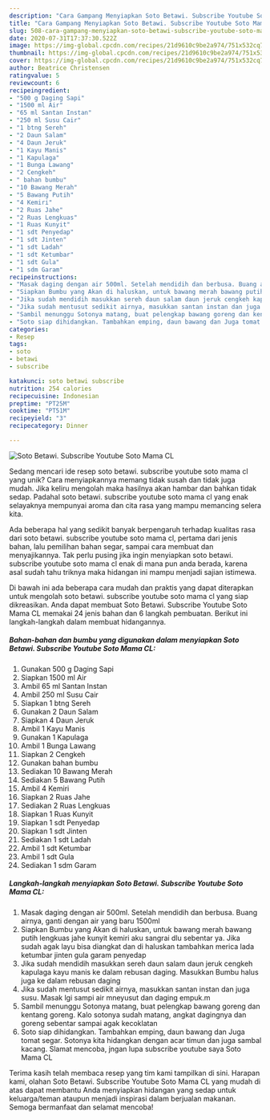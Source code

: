 ```yaml
---
description: "Cara Gampang Menyiapkan Soto Betawi. Subscribe Youtube Soto Mama CL yang Lezat Sekali"
title: "Cara Gampang Menyiapkan Soto Betawi. Subscribe Youtube Soto Mama CL yang Lezat Sekali"
slug: 508-cara-gampang-menyiapkan-soto-betawi-subscribe-youtube-soto-mama-cl-yang-lezat-sekali
date: 2020-07-31T17:37:30.522Z
image: https://img-global.cpcdn.com/recipes/21d9610c9be2a974/751x532cq70/soto-betawi-subscribe-youtube-soto-mama-cl-foto-resep-utama.jpg
thumbnail: https://img-global.cpcdn.com/recipes/21d9610c9be2a974/751x532cq70/soto-betawi-subscribe-youtube-soto-mama-cl-foto-resep-utama.jpg
cover: https://img-global.cpcdn.com/recipes/21d9610c9be2a974/751x532cq70/soto-betawi-subscribe-youtube-soto-mama-cl-foto-resep-utama.jpg
author: Beatrice Christensen
ratingvalue: 5
reviewcount: 6
recipeingredient:
- "500 g Daging Sapi"
- "1500 ml Air"
- "65 ml Santan Instan"
- "250 ml Susu Cair"
- "1 btng Sereh"
- "2 Daun Salam"
- "4 Daun Jeruk"
- "1 Kayu Manis"
- "1 Kapulaga"
- "1 Bunga Lawang"
- "2 Cengkeh"
- " bahan bumbu"
- "10 Bawang Merah"
- "5 Bawang Putih"
- "4 Kemiri"
- "2 Ruas Jahe"
- "2 Ruas Lengkuas"
- "1 Ruas Kunyit"
- "1 sdt Penyedap"
- "1 sdt Jinten"
- "1 sdt Ladah"
- "1 sdt Ketumbar"
- "1 sdt Gula"
- "1 sdm Garam"
recipeinstructions:
- "Masak daging dengan air 500ml. Setelah mendidih dan berbusa. Buang airnya, ganti dengan air yang baru 1500ml"
- "Siapkan Bumbu yang Akan di haluskan, untuk bawang merah bawang putih lengkuas jahe kunyit kemiri aku sangrai dlu sebentar ya. Jika sudah agak layu bisa diangkat dan di haluskan tambahkan merica lada ketumbar jinten gula garam penyedap"
- "Jika sudah mendidih masukkan sereh daun salam daun jeruk cengkeh kapulaga kayu manis ke dalam rebusan daging. Masukkan Bumbu halus juga ke dalam rebusan daging"
- "Jika sudah mentusut sedikit airnya, masukkan santan instan dan juga susu. Masak lgi sampi air mneyusut dan daging empuk.m"
- "Sambil menunggu Sotonya matang, buat pelengkap bawang goreng dan kentang goreng. Kalo sotonya sudah matang, angkat dagingnya dan goreng sebentar sampai agak kecoklatan"
- "Soto siap dihidangkan. Tambahkan emping, daun bawang dan Juga tomat segar. Sotonya kita hidangkan dengan acar timun dan juga sambal kacang. Slamat mencoba, jngan lupa subscribe youtube saya Soto Mama CL"
categories:
- Resep
tags:
- soto
- betawi
- subscribe

katakunci: soto betawi subscribe 
nutrition: 254 calories
recipecuisine: Indonesian
preptime: "PT25M"
cooktime: "PT51M"
recipeyield: "3"
recipecategory: Dinner

---
```



![Soto Betawi. Subscribe Youtube Soto Mama CL](https://img-global.cpcdn.com/recipes/21d9610c9be2a974/751x532cq70/soto-betawi-subscribe-youtube-soto-mama-cl-foto-resep-utama.jpg)

Sedang mencari ide resep soto betawi. subscribe youtube soto mama cl yang unik? Cara menyiapkannya memang tidak susah dan tidak juga mudah. Jika keliru mengolah maka hasilnya akan hambar dan bahkan tidak sedap. Padahal soto betawi. subscribe youtube soto mama cl yang enak selayaknya mempunyai aroma dan cita rasa yang mampu memancing selera kita.

Ada beberapa hal yang sedikit banyak berpengaruh terhadap kualitas rasa dari soto betawi. subscribe youtube soto mama cl, pertama dari jenis bahan, lalu pemilihan bahan segar, sampai cara membuat dan menyajikannya. Tak perlu pusing jika ingin menyiapkan soto betawi. subscribe youtube soto mama cl enak di mana pun anda berada, karena asal sudah tahu triknya maka hidangan ini mampu menjadi sajian istimewa.




Di bawah ini ada beberapa cara mudah dan praktis yang dapat diterapkan untuk mengolah soto betawi. subscribe youtube soto mama cl yang siap dikreasikan. Anda dapat membuat Soto Betawi. Subscribe Youtube Soto Mama CL memakai 24 jenis bahan dan 6 langkah pembuatan. Berikut ini langkah-langkah dalam membuat hidangannya.

<!--inarticleads1-->

##### Bahan-bahan dan bumbu yang digunakan dalam menyiapkan Soto Betawi. Subscribe Youtube Soto Mama CL:

1. Gunakan 500 g Daging Sapi
1. Siapkan 1500 ml Air
1. Ambil 65 ml Santan Instan
1. Ambil 250 ml Susu Cair
1. Siapkan 1 btng Sereh
1. Gunakan 2 Daun Salam
1. Siapkan 4 Daun Jeruk
1. Ambil 1 Kayu Manis
1. Gunakan 1 Kapulaga
1. Ambil 1 Bunga Lawang
1. Siapkan 2 Cengkeh
1. Gunakan  bahan bumbu
1. Sediakan 10 Bawang Merah
1. Sediakan 5 Bawang Putih
1. Ambil 4 Kemiri
1. Siapkan 2 Ruas Jahe
1. Sediakan 2 Ruas Lengkuas
1. Siapkan 1 Ruas Kunyit
1. Siapkan 1 sdt Penyedap
1. Siapkan 1 sdt Jinten
1. Sediakan 1 sdt Ladah
1. Ambil 1 sdt Ketumbar
1. Ambil 1 sdt Gula
1. Sediakan 1 sdm Garam




<!--inarticleads2-->

##### Langkah-langkah menyiapkan Soto Betawi. Subscribe Youtube Soto Mama CL:

1. Masak daging dengan air 500ml. Setelah mendidih dan berbusa. Buang airnya, ganti dengan air yang baru 1500ml
1. Siapkan Bumbu yang Akan di haluskan, untuk bawang merah bawang putih lengkuas jahe kunyit kemiri aku sangrai dlu sebentar ya. Jika sudah agak layu bisa diangkat dan di haluskan tambahkan merica lada ketumbar jinten gula garam penyedap
1. Jika sudah mendidih masukkan sereh daun salam daun jeruk cengkeh kapulaga kayu manis ke dalam rebusan daging. Masukkan Bumbu halus juga ke dalam rebusan daging
1. Jika sudah mentusut sedikit airnya, masukkan santan instan dan juga susu. Masak lgi sampi air mneyusut dan daging empuk.m
1. Sambil menunggu Sotonya matang, buat pelengkap bawang goreng dan kentang goreng. Kalo sotonya sudah matang, angkat dagingnya dan goreng sebentar sampai agak kecoklatan
1. Soto siap dihidangkan. Tambahkan emping, daun bawang dan Juga tomat segar. Sotonya kita hidangkan dengan acar timun dan juga sambal kacang. Slamat mencoba, jngan lupa subscribe youtube saya Soto Mama CL




Terima kasih telah membaca resep yang tim kami tampilkan di sini. Harapan kami, olahan Soto Betawi. Subscribe Youtube Soto Mama CL yang mudah di atas dapat membantu Anda menyiapkan hidangan yang sedap untuk keluarga/teman ataupun menjadi inspirasi dalam berjualan makanan. Semoga bermanfaat dan selamat mencoba!

